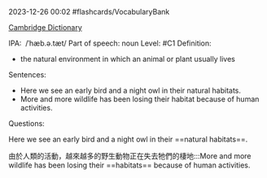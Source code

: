 2023-12-26 00:02
#flashcards/VocabularyBank

[Cambridge Dictionary](https://dictionary.cambridge.org/zht/%E8%A9%9E%E5%85%B8/%E8%8B%B1%E8%AA%9E-%E6%BC%A2%E8%AA%9E-%E7%B9%81%E9%AB%94/habitat?q=habitats)


IPA:  /ˈhæb.ə.tæt/
Part of speech: noun
Level: #C1
Definition:
- the natural environment in which an animal or plant usually lives

Sentences:
- Here we see an early bird and a night owl in their natural habitats.
- More and more wildlife has been losing  their habitat because of human activities.

Questions:

Here we see an early bird and a night owl in their ==natural habitats==.

由於人類的活動，越來越多的野生動物正在失去牠們的棲地:::More and more wildlife has been losing their ==habitats== because of human activities.
<!--SR:!2023-12-29,3,250!2023-12-29,3,250-->

